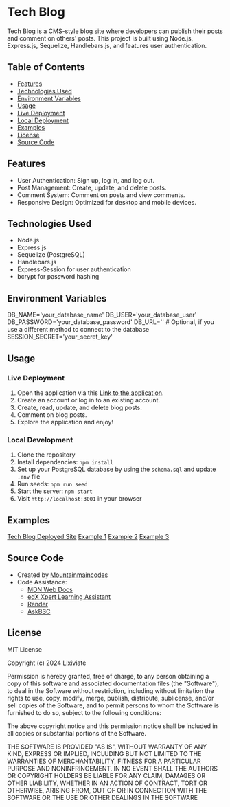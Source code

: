 # Tech Blog

Tech Blog is a CMS-style blog site where developers can publish their posts and comment on others' posts. This project is built using Node.js, Express.js, Sequelize, Handlebars.js, and features user authentication.

## Table of Contents

- [Features](#features)
- [Technologies Used](#technologies-used)
- [Environment Variables](#environment-variables)
- [Usage](#usage)
- [Live Deployment](#live-deployment)
- [Local Deployment](#local-deployment)
- [Examples](examples)
- [License](#license)
- [Source Code](#source-code)

## Features

- User Authentication: Sign up, log in, and log out.
- Post Management: Create, update, and delete posts.
- Comment System: Comment on posts and view comments.
- Responsive Design: Optimized for desktop and mobile devices.

## Technologies Used

- Node.js
- Express.js
- Sequelize (PostgreSQL)
- Handlebars.js
- Express-Session for user authentication
- bcrypt for password hashing

## Environment Variables

DB_NAME='your_database_name'
DB_USER='your_database_user'
DB_PASSWORD='your_database_password'
DB_URL='' # Optional, if you use a different method to connect to the database
SESSION_SECRET='your_secret_key'

## Usage

### Live Deployment

1. Open the application via this [Link to the application](https://c14-techblog.onrender.com/).
2. Create an account or log in to an existing account.
3. Create, read, update, and delete blog posts.
4. Comment on blog posts.
5. Explore the application and enjoy!

### Local Development

1. Clone the repository
2. Install dependencies: `npm install`
3. Set up your PostgreSQL database by using the `schema.sql` and update `.env` file
4. Run seeds: `npm run seed`
5. Start the server: `npm start`
6. Visit `http://localhost:3001` in your browser

## Examples

[Tech Blog Deployed Site](https://c14-techblog.onrender.com/)
[Example 1](./images/Home%20Screen.png)
[Example 2](./images/Dashboard.png)
[Example 3](./images/Sign-up.png)

## Source Code

- Created by [Mountainmaincodes](https://github.com/Mountainmancodes)
- Code Assistance:
  - [MDN Web Docs](https://developer.mozilla.org/en-US/)
  - [edX Xpert Learning Assistant](https://www.edx.org/)
  - [Render](https://community.render.com/t/why-am-i-getting-this-error-while-deploying-backend/19177/5)
  - [AskBSC](https://utavirtfsfpt0-ys73309.slack.com/archives/D0720EK1P9V)

## License

MIT License

Copyright (c) 2024 Lixiviate

Permission is hereby granted, free of charge, to any person obtaining a copy
of this software and associated documentation files (the "Software"), to deal
in the Software without restriction, including without limitation the rights
to use, copy, modify, merge, publish, distribute, sublicense, and/or sell
copies of the Software, and to permit persons to whom the Software is
furnished to do so, subject to the following conditions:

The above copyright notice and this permission notice shall be included in all
copies or substantial portions of the Software.

THE SOFTWARE IS PROVIDED "AS IS", WITHOUT WARRANTY OF ANY KIND, EXPRESS OR
IMPLIED, INCLUDING BUT NOT LIMITED TO THE WARRANTIES OF MERCHANTABILITY,
FITNESS FOR A PARTICULAR PURPOSE AND NONINFRINGEMENT. IN NO EVENT SHALL THE
AUTHORS OR COPYRIGHT HOLDERS BE LIABLE FOR ANY CLAIM, DAMAGES OR OTHER
LIABILITY, WHETHER IN AN ACTION OF CONTRACT, TORT OR OTHERWISE, ARISING FROM,
OUT OF OR IN CONNECTION WITH THE SOFTWARE OR THE USE OR OTHER DEALINGS IN THE
SOFTWARE
